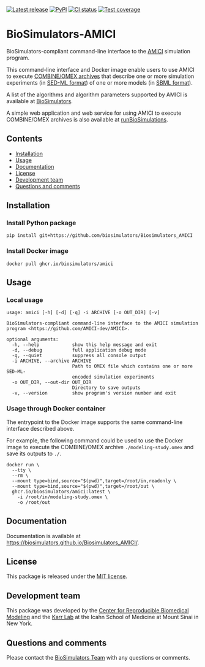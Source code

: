 [![Latest release](https://img.shields.io/github/v/tag/biosimulators/Biosimulators_AMICI)](https://github.com/biosimulations/Biosimulators_AMICI/releases)
[![PyPI](https://img.shields.io/pypi/v/biosimulators_amici)](https://pypi.org/project/biosimulators_amici/)
[![CI status](https://github.com/biosimulators/Biosimulators_AMICI/workflows/Continuous%20integration/badge.svg)](https://github.com/biosimulators/Biosimulators_AMICI/actions?query=workflow%3A%22Continuous+integration%22)
[![Test coverage](https://codecov.io/gh/biosimulators/Biosimulators_AMICI/branch/dev/graph/badge.svg)](https://codecov.io/gh/biosimulators/Biosimulators_AMICI)

# BioSimulators-AMICI
BioSimulators-compliant command-line interface to the [AMICI](https://github.com/AMICI-dev/AMICI) simulation program.

This command-line interface and Docker image enable users to use AMICI to execute [COMBINE/OMEX archives](https://combinearchive.org/) that describe one or more simulation experiments (in [SED-ML format](https://sed-ml.org)) of one or more models (in [SBML format](http://sbml.org])).

A list of the algorithms and algorithm parameters supported by AMICI is available at [BioSimulators](https://biosimulators.org/simulators/amici).

A simple web application and web service for using AMICI to execute COMBINE/OMEX archives is also available at [runBioSimulations](https://run.biosimulations.org).

## Contents
* [Installation](#installation)
* [Usage](#usage)
* [Documentation](#documentation)
* [License](#license)
* [Development team](#development-team)
* [Questions and comments](#questions-and-comments)

## Installation

### Install Python package
```
pip install git+https://github.com/biosimulators/Biosimulators_AMICI
```

### Install Docker image
```
docker pull ghcr.io/biosimulators/amici
```

## Usage

### Local usage
```
usage: amici [-h] [-d] [-q] -i ARCHIVE [-o OUT_DIR] [-v]

BioSimulators-compliant command-line interface to the AMICI simulation program <https://github.com/AMICI-dev/AMICI>.

optional arguments:
  -h, --help            show this help message and exit
  -d, --debug           full application debug mode
  -q, --quiet           suppress all console output
  -i ARCHIVE, --archive ARCHIVE
                        Path to OMEX file which contains one or more SED-ML-
                        encoded simulation experiments
  -o OUT_DIR, --out-dir OUT_DIR
                        Directory to save outputs
  -v, --version         show program's version number and exit
```

### Usage through Docker container
The entrypoint to the Docker image supports the same command-line interface described above. 

For example, the following command could be used to use the Docker image to execute the COMBINE/OMEX archive `./modeling-study.omex` and save its outputs to `./`.

```
docker run \
  --tty \
  --rm \
  --mount type=bind,source="$(pwd)",target=/root/in,readonly \
  --mount type=bind,source="$(pwd)",target=/root/out \
  ghcr.io/biosimulators/amici:latest \
    -i /root/in/modeling-study.omex \
    -o /root/out
```

## Documentation
Documentation is available at https://biosimulators.github.io/Biosimulators_AMICI/.

## License
This package is released under the [MIT license](LICENSE).

## Development team
This package was developed by the [Center for Reproducible Biomedical Modeling](http://reproduciblebiomodels.org) and the [Karr Lab](https://www.karrlab.org) at the Icahn School of Medicine at Mount Sinai in New York.

## Questions and comments
Please contact the [BioSimulators Team](mailto:info@biosimulators.org) with any questions or comments.
